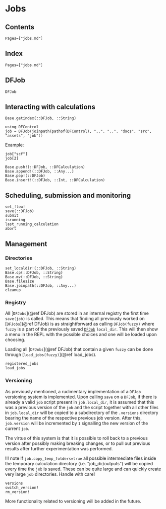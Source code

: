 # Jobs
## Contents
```@contents
Pages=["jobs.md"]
```
## Index
```@index
Pages=["jobs.md"]
```
## DFJob
```@docs
DFJob
```

## Interacting with calculations
```@docs
Base.getindex(::DFJob, ::String)
```
```@setup job_calculation_access
using DFControl
job = DFJob(joinpath(pathof(DFControl), "..", "..", "docs", "src", "assets", "job"))
```
Example: 
```@repl job_calculation_access
job["scf"]
job[2]
```

```@docs
Base.push!(::DFJob, ::DFCalculation)
Base.append!(::DFJob, ::Any...)
Base.pop!(::DFJob)
Base.insert!(::DFJob, ::Int, ::DFCalculation)
```

## Scheduling, submission and monitoring
```@docs
set_flow!
save(::DFJob)
submit
isrunning
last_running_calculation
abort
```

## Management

### Directories
```@docs
set_localdir!(::DFJob, ::String)
Base.cp(::DFJob, ::String)
Base.mv(::DFJob, ::String)
Base.filesize
Base.joinpath(::DFJob, ::Any...)
cleanup
```
### Registry
All [`DFJobs`](@ref DFJob) are stored in an internal registry the first time `save(job)` is called. 
This means that finding all previously worked on [`DFJobs`](@ref DFJob) is as straightforward as
calling `DFJob(fuzzy)` where `fuzzy` is a part of the previously saved [`DFJob`](@ref) `local_dir`. 
This will then show a menu in the REPL with the possible choices and one will be loaded upon choosing.

Loading all [`DFJobs`](@ref DFJob) that contain a given `fuzzy` can be done through [`load_jobs(fuzzy)`](@ref load_jobs).

```@docs
registered_jobs
load_jobs
```
### Versioning

As previously mentioned, a rudimentary implementation of a `DFJob` versioning system is implemented. 
Upon calling `save` on a `DFJob`, if there is already a valid `job` script present in `job.local_dir`, 
it is assumed that this was a previous version of the `job` and the script together with all other
files in `job.local_dir` will be copied to a subdirectory of the `.versions` directory bearing the name of the 
respective previous job version. After this, `job.version` will be incremented by `1` signalling the 
new version of the current `job`. 

The virtue of this system is that it is possible to roll back to a previous version after possibly making
breaking changes, or to pull out previous results after further experimentation was performed.

!!! note
    If `job.copy_temp_folders=true` all possible intermediate files inside the temporary calculation directory 
    (i.e. "job_dir/outputs") will be copied every time the `job` is saved. These can be quite large and 
    can quickly create very large `job` directories. Handle with care!

```@docs
versions
switch_version!
rm_version!
```
More functionality related to versioning will be added in the future.
